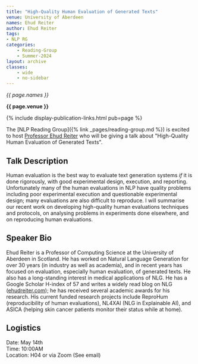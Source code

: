 ```yaml
---
title: "High-Quality Human Evaluation of Generated Texts"
venue: University of Aberdeen
names: Ehud Reiter
author: Ehud Reiter
tags:
- NLP RG
categories:
    - Reading-Group
    - Summer-2024
layout: archive
classes:
    - wide
    - no-sidebar
---
```


*{{ page.names }}*

**{{ page.venue }}**

{% include display-publication-links.html pub=page %}

The [NLP Reading Group]({% link _pages/reading-group.md %}) is excited to host [Professor Ehud Reiter](https://www.abdn.ac.uk/people/e.reiter) who will be giving a talk about "High-Quality Human Evaluation of Generated Texts".

## Talk Description

Human evaluation is the best way to evaluate text generation systems *if* it is done rigorously, with good experimental design, execution, and reporting. Unfortunately many of the human evaluations in NLP have quality problems including poor experimental execution and questionable experimental design; many evaluations are also difficult to reproduce. I will summarise our recent work on developing high-quality human evaluations techniques and protocols, on analysing problems in experiments done elsewhere, and on reproducing human evaluations.

## Speaker Bio

Ehud Reiter is a Professor of Computing Science at the University of Aberdeen in Scotland.   He has worked on Natural Language Generation for over 30 years (in industry as well as academia), and in recent years has focused on evaluation, especially human evaluation, of generated texts.  He also has a long-standing interest in medical applications of NLG.  He has a Google Scholar H-index of 57 and writes a widely read blog on NLG ([ehudreiter.com](ehudreiter.com)); he has received several academic awards for his research. His current funded research projects include ReproHum (reproducibility of human evaluations), NL4XAI (NLG in Explainable AI), and ASICA (helping skin cancer patients monitor their status while at home).

## Logistics

Date: May 14th <br>
Time: 10:00AM <br>
Location: H04 or via Zoom (See email)
